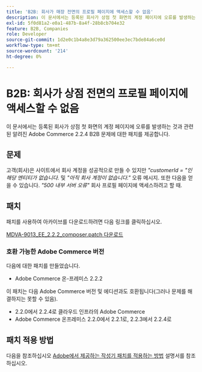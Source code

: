 ```yaml
---
title: 'B2B: 회사가 매장 전면의 프로필 페이지에 액세스할 수 없음'
description: 이 문서에서는 등록된 회사가 상점 첫 화면의 계정 페이지에 오류를 발생하는 것과 관련된 알려진 Adobe Commerce 2.2.4 B2B 문제에 대한 패치를 제공합니다.
exl-id: 5f0d81a2-e0a1-487b-8a4f-28b8cb704e32
feature: B2B, Companies
role: Developer
source-git-commit: 1d2e0c1b4a8e3d79a362500ee3ec7bde84a6ce0d
workflow-type: tm+mt
source-wordcount: '214'
ht-degree: 0%

---
```


# B2B: 회사가 상점 전면의 프로필 페이지에 액세스할 수 없음

이 문서에서는 등록된 회사가 상점 첫 화면의 계정 페이지에 오류를 발생하는 것과 관련된 알려진 Adobe Commerce 2.2.4 B2B 문제에 대한 패치를 제공합니다.

## 문제

고객(회사)은 사이트에서 회사 계정을 성공적으로 만들 수 있지만 *&quot;customerId = &quot;인 해당 엔티티가 없습니다.* 및 *&quot;아직 회사 계정이 없습니다.&quot;* 오류 메시지. 또한 다음을 얻을 수 있습니다. *&quot;500 내부 서버 오류&quot;* 회사 프로필 페이지에 액세스하려고 할 때.

## 패치

패치를 사용하여 아카이브를 다운로드하려면 다음 링크를 클릭하십시오.

[MDVA-9013\_EE\_2.2.2\_composer.patch 다운로드](assets/MDVA-9013_EE_2.2.2_composer.patch.zip)

### 호환 가능한 Adobe Commerce 버전

다음에 대한 패치를 만들었습니다.

* Adobe Commerce 온-프레미스 2.2.2

이 패치는 다음 Adobe Commerce 버전 및 에디션과도 호환됩니다(그러나 문제를 해결하지는 못할 수 있음).

* 2.2.0에서 2.2.4로 클라우드 인프라의 Adobe Commerce
* Adobe Commerce 온프레미스 2.2.0에서 2.2.1로, 2.2.3에서 2.2.4로

## 패치 적용 방법

다음을 참조하십시오 [Adobe에서 제공하는 작성기 패치를 적용하는 방법](/help/how-to/general/how-to-apply-a-composer-patch-provided-by-magento.md) 설명서를 참조하십시오.
